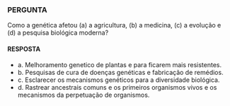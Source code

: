 ### PERGUNTA

Como a genética afetou (a) a agricultura, (b) a medicina, (c) a evolução e (d) a pesquisa biológica moderna?

#### RESPOSTA

- a. Melhoramento genetico de plantas e para ficarem mais resistentes.
- b. Pesquisas de cura de doenças genéticas e fabricação de remédios.
- c. Esclarecer os mecanismos genéticos para a diversidade biológica.
- d. Rastrear ancestrais comuns e os primeiros organismos vivos e os mecanismos da perpetuação de organismos.

